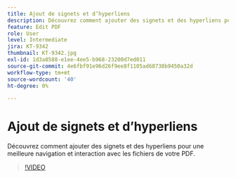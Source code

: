 ```yaml
---
title: Ajout de signets et d’hyperliens
description: Découvrez comment ajouter des signets et des hyperliens pour une meilleure navigation et interaction avec les fichiers de votre PDF
feature: Edit PDF
role: User
level: Intermediate
jira: KT-9342
thumbnail: KT-9342.jpg
exl-id: 1d3a8588-e1ee-4ee5-b968-23200d7ed011
source-git-commit: 4e6fbf91e96d26f9ee8f1105ad68738b9450a32d
workflow-type: tm+mt
source-wordcount: '40'
ht-degree: 0%

---
```


# Ajout de signets et d’hyperliens

Découvrez comment ajouter des signets et des hyperliens pour une meilleure navigation et interaction avec les fichiers de votre PDF.

>[!VIDEO](https://video.tv.adobe.com/v/340837?quality=12&learn=on&hidetitle=true)
